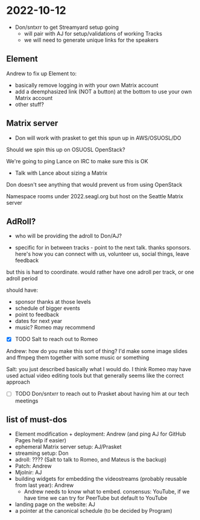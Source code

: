 # 2022-10-12
- Don/sntxrr to get Streamyard setup going
	- will pair with AJ for setup/validations of working Tracks
	- we will need to generate unique links for the speakers

## Element

Andrew to fix up Element to:
- basically remove logging in with your own Matrix account
- add a deemphasized link (NOT a button) at the bottom to use your own Matrix account
- other stuff?

## Matrix server
- Don will work with prasket to get this spun up in AWS/OSUOSL/DO

Should we spin this up on OSUOSL OpenStack?

We're going to ping Lance on IRC to make sure this is OK
- Talk with Lance about sizing a Matrix

Don doesn't see anything that would prevent us from using OpenStack

Namespace rooms under 2022.seagl.org but host on the Seattle Matrix server

## AdRoll?
- who will be providing the adroll to Don/AJ?

- specific for in between tracks - point to the next talk. thanks sponsors. here's how you can connect with us, volunteer us, social things, leave feedback

but this is hard to coordinate. would rather have one adroll per track, or one adroll period

should have:
- sponsor thanks at those levels
- schedule of bigger events
- point to feedback
- dates for next year
- music? Romeo may recommend

- [x] TODO Salt to reach out to Romeo

Andrew: how do you make this sort of thing? I'd make some image slides and ffmpeg them together with some music or something

Salt: you just described basically what I would do. I think Romeo may have used actual video editing tools but that generally seems like the correct approach

- [ ] TODO Don/sntxrr to reach out to Prasket about having him at our tech meetings

## list of must-dos

- Element modification + deployment: Andrew (and ping AJ for GitHub Pages help if easier)
- ephemeral Matrix server setup: AJ/Prasket
- streaming setup: Don
- adroll: ???? (Salt to talk to Romeo, and Mateus is the backup)
- Patch: Andrew
- Mjolnir: AJ
- building widgets for embedding the videostreams (probably reusable from last year): Andrew
    - Andrew needs to know what to embed. consensus: YouTube, if we have time we can try for PeerTube but default to YouTube
- landing page on the website: AJ
- a pointer at the canonical schedule (to be decided by Program)
